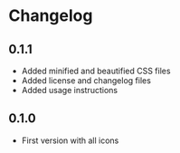 # Changelog

## 0.1.1

* Added minified and beautified CSS files
* Added license and changelog files
* Added usage instructions

## 0.1.0

* First version with all icons